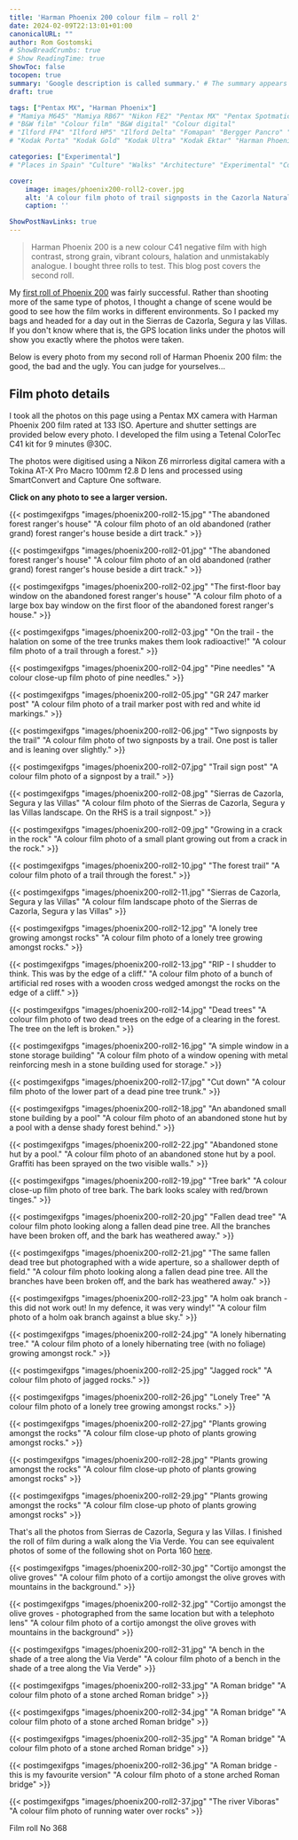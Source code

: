 ```yaml
---
title: 'Harman Phoenix 200 colour film – roll 2'
date: 2024-02-09T22:13:01+01:00
canonicalURL: ""
author: Rom Gostomski
# ShowBreadCrumbs: true
# Show ReadingTime: true
ShowToc: false
tocopen: true
summary: 'Google description is called summary.' # The summary appears as the Google description and also on the posts list page. If you also want it to appear on the page, use description instead of summary.
draft: true

tags: ["Pentax MX", "Harman Phoenix"]
# "Mamiya M645" "Mamiya RB67" "Nikon FE2" "Pentax MX" "Pentax Spotmatic" "Pinhole" "Horseman VH-R" "Zeis Ikon Ikoflex" "Zeiss Super Ikonta"
# "B&W film" "Colour film" "B&W digital" "Colour digital"
# "Ilford FP4" "Ilford HP5" "Ilford Delta" "Fomapan" "Bergger Pancro" "Rollei RPX" "Kentmere"
# "Kodak Porta" "Kodak Gold" "Kodak Ultra" "Kodak Ektar" "Harman Phoenix"

categories: ["Experimental"]
# "Places in Spain" "Culture" "Walks" "Architecture" "Experimental" "Cortijo" "Via Verde" "White village"

cover:
    image: images/phoenix200-roll2-cover.jpg
    alt: 'A colour film photo of trail signposts in the Cazorla Natural Park'
    caption: ''

ShowPostNavLinks: true
---
```

> Harman Phoenix 200 is a new colour C41 negative film with high contrast, strong grain, vibrant colours, halation and unmistakably analogue. I bought three rolls to test. This blog post covers the second roll.

My [first roll of Phoenix 200](/posts/harman-phoenix-200/) was fairly successful. Rather than shooting more of the same type of photos, I thought a change of scene would be good to see how the film works in different environments. So I packed my bags and headed for a day out in the Sierras de Cazorla, Segura y las Villas. If you don't know where that is, the GPS location links under the photos will show you exactly where the photos were taken.

Below is every photo from my second roll of Harman Phoenix 200 film: the good, the bad and the ugly. You can judge for yourselves...

## Film photo details

I took all the photos on this page using a Pentax MX camera with Harman Phoenix 200 film rated at 133 ISO. Aperture and shutter settings are provided below every photo. I developed the film using a Tetenal ColorTec C41 kit for 9 minutes @30C.

The photos were digitised using a Nikon Z6 mirrorless digital camera with a Tokina AT-X Pro Macro 100mm f2.8 D lens and processed using SmartConvert and Capture One software.

**Click on any photo to see a larger version.**

{{< postimgexifgps "images/phoenix200-roll2-15.jpg" 
"The abandoned forest ranger's house" 
"A colour film photo of an old abandoned (rather grand) forest ranger's house beside a dirt track." >}}

{{< postimgexifgps "images/phoenix200-roll2-01.jpg" 
"The abandoned forest ranger's house" 
"A colour film photo of an old abandoned (rather grand) forest ranger's house beside a dirt track." >}}

{{< postimgexifgps "images/phoenix200-roll2-02.jpg" 
"The first-floor bay window on the abandoned forest ranger's house" 
"A colour film photo of a large box bay window on the first floor of the abandoned forest ranger's house." >}}

{{< postimgexifgps "images/phoenix200-roll2-03.jpg" 
"On the trail - the halation on some of the tree trunks makes them look radioactive!" 
"A colour film photo of a trail through a forest." >}}

{{< postimgexifgps "images/phoenix200-roll2-04.jpg" 
"Pine needles" 
"A colour close-up film photo of pine needles." >}}

{{< postimgexifgps "images/phoenix200-roll2-05.jpg" 
"GR 247 marker post" 
"A colour film photo of a trail marker post with red and white id markings." >}}

{{< postimgexifgps "images/phoenix200-roll2-06.jpg" 
"Two signposts by the trail" 
"A colour film photo of two signposts by a trail. One post is taller and is leaning over slightly." >}}

{{< postimgexifgps "images/phoenix200-roll2-07.jpg" 
"Trail sign post" 
"A colour film photo of a signpost by a trail." >}}

{{< postimgexifgps "images/phoenix200-roll2-08.jpg" 
"Sierras de Cazorla, Segura y las Villas" 
"A colour film photo of the Sierras de Cazorla, Segura y las Villas landscape. On the RHS is a trail signpost." >}}

{{< postimgexifgps "images/phoenix200-roll2-09.jpg" 
"Growing in a crack in the rock" 
"A colour film photo of a small plant growing out from a crack in the rock." >}}

{{< postimgexifgps "images/phoenix200-roll2-10.jpg" 
"The forest trail" 
"A colour film photo of a trail through the forest." >}}

{{< postimgexifgps "images/phoenix200-roll2-11.jpg" 
"Sierras de Cazorla, Segura y las Villas" 
"A colour film landscape photo of the Sierras de Cazorla, Segura y las Villas" >}}

{{< postimgexifgps "images/phoenix200-roll2-12.jpg" 
"A lonely tree growing amongst rocks" 
"A colour film photo of a lonely tree growing amongst rocks." >}}

{{< postimgexifgps "images/phoenix200-roll2-13.jpg" 
"RIP - I shudder to think. This was by the edge of a cliff." 
"A colour film photo of a bunch of artificial red roses with a wooden cross wedged amongst the rocks on the edge of a cliff." >}}

{{< postimgexifgps "images/phoenix200-roll2-14.jpg" 
"Dead trees" 
"A colour film photo of two dead trees on the edge of a clearing in the forest. The tree on the left is broken." >}}

{{< postimgexifgps "images/phoenix200-roll2-16.jpg" 
"A simple window in a stone storage building" 
"A colour film photo of a window opening with metal reinforcing mesh in a stone building used for storage." >}}

{{< postimgexifgps "images/phoenix200-roll2-17.jpg" 
"Cut down" 
"A colour film photo of the lower part of a dead pine tree trunk." >}}

{{< postimgexifgps "images/phoenix200-roll2-18.jpg" 
"An abandoned small stone building by a pool" 
"A colour film photo of an abandoned stone hut by a pool with a dense shady forest behind." >}}

{{< postimgexifgps "images/phoenix200-roll2-22.jpg" 
"Abandoned stone hut by a pool." 
"A colour film photo of an abandoned stone hut by a pool. Graffiti has been sprayed on the two visible walls." >}}

{{< postimgexifgps "images/phoenix200-roll2-19.jpg" 
"Tree bark" 
"A colour close-up film photo of tree bark. The bark looks scaley with red/brown tinges." >}}

{{< postimgexifgps "images/phoenix200-roll2-20.jpg" 
"Fallen dead tree" 
"A colour film photo looking along a fallen dead pine tree. All the branches have been broken off, and the bark has weathered away." >}}

{{< postimgexifgps "images/phoenix200-roll2-21.jpg" 
"The same fallen dead tree but photographed with a wide aperture, so a shallower depth of field." 
"A colour film photo looking along a fallen dead pine tree. All the branches have been broken off, and the bark has weathered away." >}}

{{< postimgexifgps "images/phoenix200-roll2-23.jpg" 
"A holm oak branch - this did not work out! In my defence, it was very windy!" 
"A colour film photo of a holm oak branch against a blue sky." >}}

{{< postimgexifgps "images/phoenix200-roll2-24.jpg" 
"A lonely hibernating tree." 
"A colour film photo of a lonely hibernating tree (with no foliage) growing amongst rock." >}}

{{< postimgexifgps "images/phoenix200-roll2-25.jpg" 
"Jagged rock" 
"A colour film photo of jagged rocks." >}}

{{< postimgexifgps "images/phoenix200-roll2-26.jpg" 
"Lonely Tree" 
"A colour film photo of a lonely tree growing amongst rocks." >}}

{{< postimgexifgps "images/phoenix200-roll2-27.jpg" 
"Plants growing amongst the rocks" 
"A colour film close-up photo of plants growing amongst rocks." >}}

{{< postimgexifgps "images/phoenix200-roll2-28.jpg" 
"Plants growing amongst the rocks" 
"A colour film close-up photo of plants growing amongst rocks" >}}

{{< postimgexifgps "images/phoenix200-roll2-29.jpg" 
"Plants growing amongst the rocks" 
"A colour film close-up photo of plants growing amongst rocks" >}}

That's all the photos from Sierras de Cazorla, Segura y las Villas. I finished the roll of film during a walk along the Via Verde. You can see equivalent photos of some of the following shot on Porta 160 [here](/posts/via-verde/).

{{< postimgexifgps "images/phoenix200-roll2-30.jpg" 
"Cortijo amongst the olive groves" 
"A colour film photo of a cortijo amongst the olive groves with mountains in the background." >}}

{{< postimgexifgps "images/phoenix200-roll2-32.jpg" 
"Cortijo amongst the olive groves - photographed from the same location but with a telephoto lens" 
"A colour film photo of a cortijo amongst the olive groves with mountains in the background" >}}

{{< postimgexifgps "images/phoenix200-roll2-31.jpg" 
"A bench in the shade of a tree along the Via Verde" 
"A colour film photo of a bench in the shade of a tree along the Via Verde" >}}

{{< postimgexifgps "images/phoenix200-roll2-33.jpg" 
"A Roman bridge" 
"A colour film photo of a stone arched Roman bridge" >}}

{{< postimgexifgps "images/phoenix200-roll2-34.jpg" 
"A Roman bridge" 
"A colour film photo of a stone arched Roman bridge" >}}

{{< postimgexifgps "images/phoenix200-roll2-35.jpg" 
"A Roman bridge" 
"A colour film photo of a stone arched Roman bridge" >}}

{{< postimgexifgps "images/phoenix200-roll2-36.jpg" 
"A Roman bridge - this is my favourite version" 
"A colour film photo of a stone arched Roman bridge" >}}

{{< postimgexifgps "images/phoenix200-roll2-37.jpg" 
"The river Viboras" 
"A colour film photo of running water over rocks" >}}


Film roll No 368